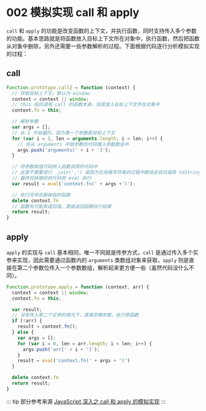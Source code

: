 # 002 模拟实现 call 和 apply

`call` 和 `apply` 的功能是改变函数的上下文，并执行函数，同时支持传入多个参数的功能。基本思路就是将函数放入目标上下文所在对象中，执行函数，然后把函数从对象中删除，另外还需要一些参数解析的过程。下面根据代码逐行分析模拟实现的过程：

## call

```js
Function.prototype.call2 = function (context) {
  // 获取目标上下文，默认为 window
  context = context || window;
  // this 指向调用 call 的函数本身，将其放入目标上下文所在对象中
  context.fn = this;

  // 解析参数
  var args = [];
  // 从 1 开始遍历，因为第一个参数是目标上下文
  for (var i = 1, len = arguments.length; i < len; i++) {
    // 将从 arguments 中取参数的代码推入参数数组中
    args.push('arguments[' + i + ']');
  }

  // 将参数取值代码拼入函数调用的代码中
  // 这里不需要进行 .join(',') 是因为在拼接字符串的过程中数组会自动调用 toString() 方法，也能获得 'arguments[1],arguments[2]' 的结果
  // 最终将拼接好的代码用 eval 执行
  var result = eval('context.fn(' + args +')');

  // 执行完毕后删掉临时函数
  delete context.fn
  // 函数有可能有返回值，直接返回函数执行结果
  return result;
}
```

## apply

`apply` 的实现与 `call` 基本相同，唯一不同就是传参方式，`call` 是通过传入多个实参来实现，因此需要通过函数内的 `arguments` 类数组对象来获取，`apply` 则是直接在第二个参数位传入一个参数数组，解析起来更方便一些（虽然代码没什么不同）。

```js
Function.prototype.apply = function (context, arr) {
  context = context || window;
  context.fn = this;

  var result;
  // 没有传入第二个实参的情况下，直接忽略参数，执行原函数
  if (!arr) {
    result = context.fn();
  } else {
    var args = [];
    for (var i = 0, len = arr.length; i < len; i++) {
      args.push('arr[' + i + ']');
    }
    result = eval('context.fn(' + args + ')')
  }

  delete context.fn
  return result;
}
```

::: tip 部分参考来源
[JavaScript 深入之 call 和 apply 的模拟实现](https://github.com/mqyqingfeng/Blog/issues/11)
:::

